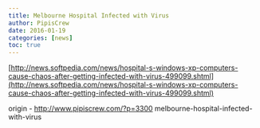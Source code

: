 ```yaml
---
title: Melbourne Hospital Infected with Virus
author: PipisCrew
date: 2016-01-19
categories: [news]
toc: true
---
```


[http://news.softpedia.com/news/hospital-s-windows-xp-computers-cause-chaos-after-getting-infected-with-virus-499099.shtml](http://news.softpedia.com/news/hospital-s-windows-xp-computers-cause-chaos-after-getting-infected-with-virus-499099.shtml)

origin - http://www.pipiscrew.com/?p=3300 melbourne-hospital-infected-with-virus